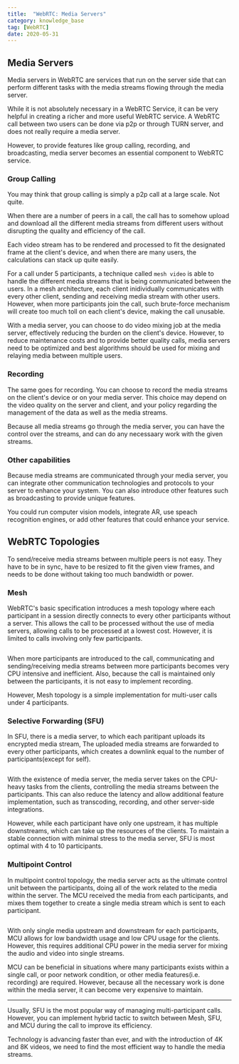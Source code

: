 ```yaml
---
title:  "WebRTC: Media Servers"
category: knowledge_base
tag: [WebRTC]
date: 2020-05-31
---
```

## Media Servers

Media servers in WebRTC are services that run on the server side that can perform different tasks with the media streams flowing through the media server. 

While it is not absolutely necessary in a WebRTC Service, it can be very helpful in creating a richer and more useful WebRTC service. A WebRTC call between two users can be done via p2p or through TURN server, and does not really require a media server.

However, to provide features like group calling, recording, and broadcasting, media server becomes an essential component to WebRTC service. 

### Group Calling

You may think that group calling is simply a p2p call at a large scale. Not quite.

When there are a number of peers in a call, the call has to somehow upload and download all the different media streams from different users without disrupting the quality and efficiency of the call. 

Each video stream has to be rendered and processed to fit the designated frame at the client's device, and when there are many users, the calculations can stack up quite easily.

For a call under 5 participants, a technique called `mesh video` is able to handle the different media streams that is being communicated between the users. In a mesh architecture, each client inidividually communicates with every other client, sending and receiving media stream with other users. However, when more participants join the call, such brute-force mechanism will create too much toll on each client's device, making the call unusable. 

With a media server, you can choose to do video mixing job at the media server, effectively reducing the burden on the client's device. However, to reduce maintenance costs and to provide better quality calls, media servers need to be optimized and best algorithms should be used for mixing and relaying media between multiple users. 

### Recording

The same goes for recording. You can choose to record the media streams on the client's device or on your media server. This choice may depend on the video quality on the server and client, and your policy regarding the management of the data as well as the media streams.

Because all media streams go through the media server, you can have the control over the streams, and can do any necessaary work with the given streams. 

### Other capabilities

Because media streams are communicated through your media server, you can integrate other communication technologies and protocols to your server to enhance your system. You can also introduce other features such as broadcasting to provide unique features.

You could run computer vision models, integrate AR, use speach recognition engines, or add other features that could enhance your service. 

## WebRTC Topologies

To send/receive media streams between multiple peers is not easy. They have to be in sync, have to be resized to fit the given view frames, and needs to be done without taking too much bandwidth or power. 

### Mesh

WebRTC's basic specification introduces a mesh topology where each participant in a session directly connects to every other participants without a server. This allows the call to be processed without the use of media servers, allowing calls to be processed at a lowest cost. However, it is limited to calls involving only few participants. 

<img src="{{ site.url }}{{ site.baseurl }}/assets/images/posts/20200531/Mesh.png" alt="">

When more participants are introduced to the call, communicating and sending/receiving media streams between more participants becomes very CPU intensive and inefficient. Also, because the call is maintained only between the participants, it is not easy to implement recording. 

However, Mesh topology is a simple implementation for multi-user calls under 4 participants.

### Selective Forwarding (SFU)

In SFU, there is a media server, to which each paritipant uploads its encrypted media stream, The uploaded media streams are forwarded to every other participants, which creates a downlink equal to the number of participants(except for self). 

<img src="{{ site.url }}{{ site.baseurl }}/assets/images/posts/20200531/SFU.png" alt="">

With the existence of media server, the media server takes on the CPU-heavy tasks from the clients, controlling the media streams between the participants. This can also reduce the latency and allow additional feature implementation, such as transcoding, recording, and other server-side integrations.

However, while each participant have only one upstream, it has multiple downstreams, which can take up the resources of the clients. To maintain a stable connection with minimal stress to the media server, SFU is most optimal with 4 to 10 participants. 

### Multipoint Control

In multipoint control topology, the media server acts as the ultimate control unit between the participants, doing all of the work related to the media within the server. The MCU received the media from each participants, and mixes them together to create a single media stream which is sent to each participant. 

<img src="{{ site.url }}{{ site.baseurl }}/assets/images/posts/20200531/MCU.png" alt="">

With only single media upstream and downstream for each participants, MCU allows for low bandwidth usage and low CPU usage for the clients. However, this requires additional CPU power in the media server for mixing the audio and video into single streams. 

MCU can be beneficial in situations where many participants exists within a single call, or poor network condition, or other media features(i.e. recording) are required. However, because all the necessary work is done within the media server, it can become very expensive to maintain. 

---

Usually, SFU is the most popular way of managing multi-participant calls. However, you can implement hybrid tactic to switch between Mesh, SFU, and MCU during the call to improve its efficiency. 

Technology is advancing faster than ever, and with the introduction of 4K and 8K videos, we need to find the most efficient way to handle the media streams. 